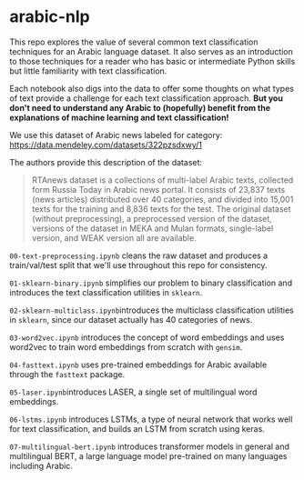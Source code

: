 # arabic-nlp
This repo explores the value of several common text classification techniques for an Arabic language dataset. It also serves as an introduction to those techniques for a reader who has basic or intermediate Python skills but little familiarity with text classification.

Each notebook also digs into the data to offer some thoughts on what types of text provide a challenge for each text classification approach. **But you don't need to understand any Arabic to (hopefully) benefit from the explanations of machine learning and text classification!**

We use this dataset of Arabic news labeled for category: https://data.mendeley.com/datasets/322pzsdxwy/1

The authors provide this description of the dataset:
>RTAnews dataset is a collections of multi-label Arabic texts, collected form Russia Today in Arabic news portal. It consists of 23,837 texts (news articles) distributed over 40 categories, and divided into 15,001 texts for the training and 8,836 texts for the test. The original dataset (without preprocessing), a preprocessed version of the dataset, versions of the dataset in MEKA and Mulan formats, single-label version, and WEAK version all are available.

`00-text-preprocessing.ipynb` cleans the raw dataset and produces a train/val/test split that we'll use throughout this repo for consistency.

`01-sklearn-binary.ipynb` simplifies our problem to binary classification and introduces the text classification utilities in `sklearn`.

`02-sklearn-multiclass.ipynb`introduces the multiclass classification utilities in `sklearn`, since our dataset actually has 40 categories of news.

`03-word2vec.ipynb` introduces the concept of word embeddings and uses word2vec to train word embeddings from scratch with `gensim`.

`04-fasttext.ipynb` uses pre-trained embeddings for Arabic available through the `fasttext` package.

`05-laser.ipynb`introduces LASER, a single set of multilingual word embeddings.

`06-lstms.ipynb` introduces LSTMs, a type of neural network that works well for text classification, and builds an LSTM from scratch using keras.

`07-multilingual-bert.ipynb` introduces transformer models in general and multilingual BERT, a large language model pre-trained on many languages including Arabic.
